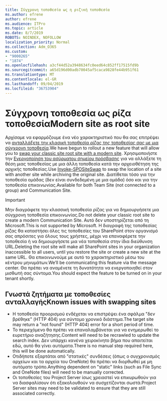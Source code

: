 ```yaml
---
title: Σύγχρονη τοποθεσία ως η ριζική τοποθεσία
ms.author: efrene
author: efrene
ms.audience: ITPro
ms.topic: article
ms.date: 8/7/2019
ROBOTS: NOINDEX, NOFOLLOW
localization_priority: Normal
ms.collection: Adm_O365
ms.custom:
- "9000265"
- "1874"
ms.openlocfilehash: a3cf44d52a3948634fc0eed64c852ff17515fd9b
ms.sourcegitcommit: a65d196d00adb70045af5caca9828fe44b951f61
ms.translationtype: MT
ms.contentlocale: el-GR
ms.lasthandoff: 09/04/2019
ms.locfileid: "36753904"
---
```

# <a name="modern-site-as-root-site"></a><span data-ttu-id="3bf85-102">Σύγχρονη τοποθεσία ως ρίζα τοποθεσία</span><span class="sxs-lookup"><span data-stu-id="3bf85-102">Modern site as root site</span></span>

<span data-ttu-id="3bf85-103">Αρχίσαμε να εφαρμόζουμε ένα νέο χαρακτηριστικό που θα σας επιτρέψει να [ανταλλάξετε την κλασική τοποθεσία ρίζας της τοποθεσίας σας με μια σύγχρονη τοποθεσία](https://docs.microsoft.com/sharepoint/modern-root-site).</span><span class="sxs-lookup"><span data-stu-id="3bf85-103">We have begun to rollout a new feature that will allow you to [swap your classic site root site with a modern site](https://docs.microsoft.com/sharepoint/modern-root-site).</span></span> <span data-ttu-id="3bf85-104">Χρησιμοποιήστε την [Ενεργοποίηση του ασύρματου σημείου πρόσβασης](https://docs.microsoft.com/powershell/module/sharepoint-online/invoke-spositeswap?view=sharepoint-ps) για να αλλάξετε τη θέση μιας τοποθεσίας με μια άλλη τοποθεσία κατά την αρχειοθέτηση της αρχικής τοποθεσίας.</span><span class="sxs-lookup"><span data-stu-id="3bf85-104">Use [Invoke-SPOSiteSwap](https://docs.microsoft.com/powershell/module/sharepoint-online/invoke-spositeswap?view=sharepoint-ps) to swap the location of a site with another site while archiving the original site.</span></span> <span data-ttu-id="3bf85-105">Διατίθεται τόσο για την τοποθεσία ομάδας (δεν είναι συνδεδεμένη με μια ομάδα) όσο και για την τοποθεσία επικοινωνίας.</span><span class="sxs-lookup"><span data-stu-id="3bf85-105">Available for both Team Site (not connected to a group) and Communication Site.</span></span>

>[!Important]
> <span data-ttu-id="3bf85-106">Μην διαγράφετε την κλασσική τοποθεσία ρίζας για να δημιουργήσετε μια σύγχρονη τοποθεσία επικοινωνίας.</span><span class="sxs-lookup"><span data-stu-id="3bf85-106">Do not delete your classic root site to create a modern Communication Site.</span></span> <span data-ttu-id="3bf85-107">Αυτό δεν υποστηρίζεται από τη Microsoft.</span><span class="sxs-lookup"><span data-stu-id="3bf85-107">This is not supported by Microsoft.</span></span> <span data-ttu-id="3bf85-108">Η διαγραφή της τοποθεσίας ρίζας θα καταστήσει όλες τις τοποθεσίες του SharePoint στον οργανισμό σας απρόσιτες για όλους τους χρήστες, μέχρι να επαναφέρετε την τοποθεσία ή να δημιουργήσετε μια νέα τοποθεσία στην ίδια διεύθυνση URL.</span><span class="sxs-lookup"><span data-stu-id="3bf85-108">Deleting the root site will make all SharePoint sites in your organization inaccessible to all users, until you restore the site or create a new site at the same URL.</span></span> <span data-ttu-id="3bf85-109">Θα επικοινωνούμε με αυτό το χαρακτηριστικό μέσω του κέντρου μηνυμάτων.</span><span class="sxs-lookup"><span data-stu-id="3bf85-109">We’ll be communicating this feature via the message center.</span></span> <span data-ttu-id="3bf85-110">Θα πρέπει να αναμένετε τη δυνατότητα να ενεργοποιηθεί στον μισθωτή σας σύντομα.</span><span class="sxs-lookup"><span data-stu-id="3bf85-110">You should expect the feature to be turned on in your tenant shortly.</span></span>

## <a name="known-issues-with-swapping-sites"></a><span data-ttu-id="3bf85-111">Γνωστά ζητήματα με τοποθεσίες ανταλλαγής</span><span class="sxs-lookup"><span data-stu-id="3bf85-111">Known issues with swapping sites</span></span>
- <span data-ttu-id="3bf85-112">Η τοποθεσία προορισμού ενδέχεται να επιστρέψει ένα σφάλμα "δεν βρέθηκε" (HTTP 404) για σύντομο χρονικό διάστημα.</span><span class="sxs-lookup"><span data-stu-id="3bf85-112">The target site may return a "not found" (HTTP 404) error for a short period of time.</span></span>
- <span data-ttu-id="3bf85-113">Το περιεχόμενο θα πρέπει να επαναλαμβάνεται για να ενημερωθεί το ευρετήριο αναζήτησης.</span><span class="sxs-lookup"><span data-stu-id="3bf85-113">Content will need to be recrawled to update the search index.</span></span> <span data-ttu-id="3bf85-114">Δεν υπάρχει κανένα χειροκίνητο βήμα που απαιτείται εδώ, αυτό θα γίνει αυτόματα.</span><span class="sxs-lookup"><span data-stu-id="3bf85-114">There is no manual step required here, this will be done automatically.</span></span>
- <span data-ttu-id="3bf85-115">Οτιδήποτε εξαρτάται από "στατικές" συνδέσεις (όπως ο συγχρονισμός αρχείων και τα αρχεία του OneNote) θα πρέπει να διορθωθεί με μη αυτόματο τρόπο.</span><span class="sxs-lookup"><span data-stu-id="3bf85-115">Anything dependent on "static" links (such as File Sync and OneNote files) will need to be manually corrected.</span></span>
- <span data-ttu-id="3bf85-116">Οι τοποθεσίες του Project Server ίσως χρειαστεί να επικυρωθούν για να διασφαλίσουν ότι εξακολουθούν να συσχετίζονται σωστά.</span><span class="sxs-lookup"><span data-stu-id="3bf85-116">Project Server sites may need to be validated to ensure that they are still associated correctly.</span></span> 
